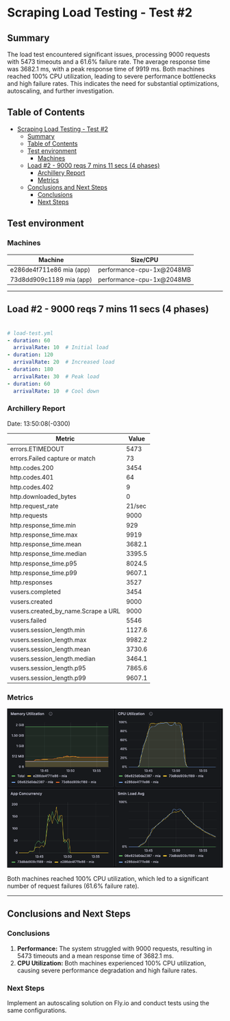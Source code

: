 # Scraping Load Testing - Test #2

## Summary

The load test encountered significant issues, processing 9000 requests with 5473 timeouts and a 61.6% failure rate. The average response time was 3682.1 ms, with a peak response time of 9919 ms. Both machines reached 100% CPU utilization, leading to severe performance bottlenecks and high failure rates. This indicates the need for substantial optimizations, autoscaling, and further investigation.

## Table of Contents

- [Scraping Load Testing - Test #2](#scraping-load-testing---test-2)
  - [Summary](#summary)
  - [Table of Contents](#table-of-contents)
  - [Test environment](#test-environment)
    - [Machines](#machines)
  - [Load #2 - 9000 reqs 7 mins 11 secs (4 phases)](#load-2---9000-reqs-7-mins-11-secs-4-phases)
    - [Archillery Report](#archillery-report)
    - [Metrics](#metrics)
  - [Conclusions and Next Steps](#conclusions-and-next-steps)
    - [Conclusions](#conclusions)
    - [Next Steps](#next-steps)

## Test environment
### Machines

| Machine | Size/CPU |
|---|---|
| e286de4f711e86 mia (app) | performance-cpu-1x@2048MB |
| 73d8dd909c1189 mia (app) | performance-cpu-1x@2048MB |

---

## Load #2 - 9000 reqs 7 mins 11 secs (4 phases)

```yml

# load-test.yml
- duration: 60
  arrivalRate: 10  # Initial load
- duration: 120
  arrivalRate: 20  # Increased load
- duration: 180
  arrivalRate: 30  # Peak load
- duration: 60
  arrivalRate: 10  # Cool down
```


### Archillery Report
Date: 13:50:08(-0300)

| Metric                                      | Value   |
|---------------------------------------------|---------|
| errors.ETIMEDOUT                            | 5473    |
| errors.Failed capture or match              | 73      |
| http.codes.200                              | 3454    |
| http.codes.401                              | 64      |
| http.codes.402                              | 9       |
| http.downloaded_bytes                       | 0       |
| http.request_rate                           | 21/sec  |
| http.requests                               | 9000    |
| http.response_time.min                      | 929     |
| http.response_time.max                      | 9919    |
| http.response_time.mean                     | 3682.1  |
| http.response_time.median                   | 3395.5  |
| http.response_time.p95                      | 8024.5  |
| http.response_time.p99                      | 9607.1  |
| http.responses                              | 3527    |
| vusers.completed                            | 3454    |
| vusers.created                              | 9000    |
| vusers.created_by_name.Scrape a URL         | 9000    |
| vusers.failed                               | 5546    |
| vusers.session_length.min                   | 1127.6  |
| vusers.session_length.max                   | 9982.2  |
| vusers.session_length.mean                  | 3730.6  |
| vusers.session_length.median                | 3464.1  |
| vusers.session_length.p95                   | 7865.6  |
| vusers.session_length.p99                   | 9607.1  |

### Metrics

![](./assets/metrics-test-2.png)

Both machines reached 100% CPU utilization, which led to a significant number of request failures (61.6% failure rate).

---

## Conclusions and Next Steps

### Conclusions
1. **Performance:** The system struggled with 9000 requests, resulting in 5473 timeouts and a mean response time of 3682.1 ms.
2. **CPU Utilization:** Both machines experienced 100% CPU utilization, causing severe performance degradation and high failure rates.

### Next Steps
Implement an autoscaling solution on Fly.io and conduct tests using the same configurations.
